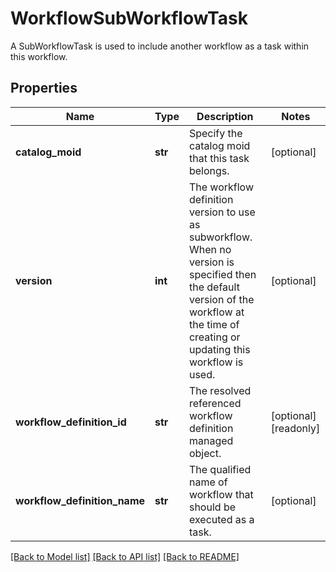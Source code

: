 # WorkflowSubWorkflowTask

A SubWorkflowTask is used to include another workflow as a task within this workflow. 
## Properties
Name | Type | Description | Notes
------------ | ------------- | ------------- | -------------
**catalog_moid** | **str** | Specify the catalog moid that this task belongs.   | [optional] 
**version** | **int** | The workflow definition version to use as subworkflow. When no version is specified then the default version of the workflow at the time of creating or updating this workflow is used.   | [optional] 
**workflow_definition_id** | **str** | The resolved referenced workflow definition managed object.   | [optional] [readonly] 
**workflow_definition_name** | **str** | The qualified name of workflow that should be executed as a task.    | [optional] 

[[Back to Model list]](../README.md#documentation-for-models) [[Back to API list]](../README.md#documentation-for-api-endpoints) [[Back to README]](../README.md)


